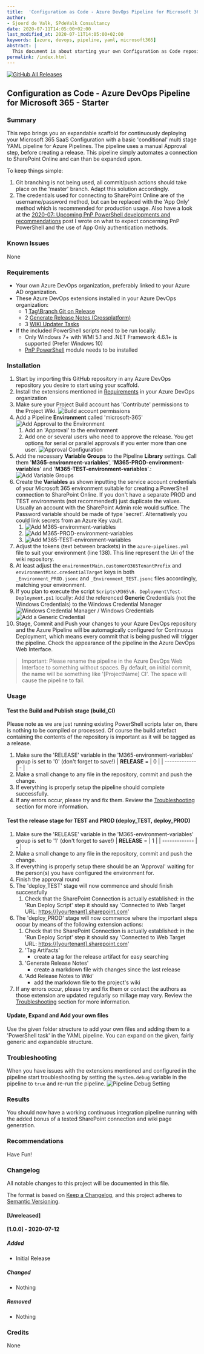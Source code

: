 ```yaml
---
title:  'Configuration as Code - Azure DevOps Pipeline for Microsoft 365 - Starter'
author:
- Sjoerd de Valk, SPdeValk Consultancy
date: 2020-07-11T14:05:00+02:00
last_modified_at: 2020-07-11T14:05:00+02:00
keywords: [azure, devops, pipeline, yaml, microsoft365]
abstract: |
  This document is about starting your own Configuration as Code repository for Microsoft 365 projects.
permalink: /index.html
---
```

[![GitHub All Releases](https://img.shields.io/github/downloads/SjoerdV/ConvertOneNote2MarkDown/total.svg)](https://github.com/SjoerdV/CaCAzureDevOpsPipeline/releases)

## Configuration as Code - Azure DevOps Pipeline for Microsoft 365 - Starter

### Summary

This repo brings you an expandable scaffold for continuously deploying your Microsoft 365 SaaS Configuration with a basic 'conditional' multi stage YAML pipeline for Azure Pipelines. The pipeline uses a manual Approval step, before creating a release. This pipeline simply automates a connection to SharePoint Online and can than be expanded upon.

To keep things simple:

1. Git branching is not being used, all commit/push actions should take place on the 'master' branch. Adapt this solution accordingly.
1. The credentials used for connecting to SharePoint Online are of the username/password method, but can be replaced with the 'App Only' method which is recommended for production usage. Also have a look at the [2020-07: Upcoming PnP PowerShell developments and recommendations](https://www.spdevalk.nl/blog/post-pnp-powershell-developments/) post I wrote on what to expect concerning PnP PowerShell and the use of App Only authentication methods.

### Known Issues

None

### Requirements

* Your own Azure DevOps organization, preferably linked to your Azure AD organization.
* These Azure DevOps extensions installed in your Azure DevOps organization:
  * 1 [Tag\Branch Git on Release](https://marketplace.visualstudio.com/items?itemName=jabbera.git-tag-on-release-task&targetId=1984fc0e-1ed4-4122-8e14-c4622047929a&utm_source=vstsproduct&utm_medium=ExtHubManageList)
  * 2 [Generate Release Notes (Crossplatform)](https://marketplace.visualstudio.com/items?itemName=richardfennellBM.BM-VSTS-XplatGenerateReleaseNotes&targetId=1984fc0e-1ed4-4122-8e14-c4622047929a&utm_source=vstsproduct&utm_medium=ExtHubManageList)
  * 3 [WIKI Updater Tasks](https://marketplace.visualstudio.com/items?itemName=richardfennellBM.BM-VSTS-WIKIUpdater-Tasks&targetId=1984fc0e-1ed4-4122-8e14-c4622047929a&utm_source=vstsproduct&utm_medium=ExtHubManageList)
* If the included PowerShell scripts need to be run locally:
  * Only Windows 7+ with WMI 5.1 and .NET Framework 4.6.1+ is supported (Prefer Windows 10)
  * [PnP PowerShell](https://github.com/pnp/PnP-PowerShell#installation) module needs to be installed

### Installation

1. Start by importing this GitHub repository in any Azure DevOps repository you desire to start using your scaffold.
1. Install the extensions mentioned in [Requirements](#Requirements) in your Azure DevOps organization
1. Make sure your Project Build account has 'Contribute' permissions to the Project Wiki.
    ![Build account permissions](assets/images/2020-07-11-22-33-53.png)
1. Add a Pipeline **Environment** called 'microsoft-365'
  ![Add Approval to the Environment](assets/images/2020-07-11-22-23-41.png)
    1. Add an 'Approval' to the environment
    1. Add one or several users who need to approve the release. You get options for serial or parallel approvals if you enter more than one user.
    ![Approval Configuration](assets/images/2020-07-12-00-57-39.png)
1. Add the necessary **Variable Groups** to the Pipeline **Library** settings. Call them '**M365-environment-variables**', '**M365-PROD-environment-variables**' and '**M365-TEST-environment-variables**'.:
  ![Add Variable Groups](assets/images/2020-07-11-22-42-51.png)
1. Create the **Variables** as shown inputting the service account credentials of your Microsoft 365 environment suitable for creating a PowerShell connection to SharePoint Online. If you don't have a separate PROD and TEST environments (not recommended!) just duplicate the values. Usually an account with the SharePoint Admin role would suffice. The Password variable should be made of type 'secret'. Alternatively you could link secrets from an Azure Key vault.
    1. ![Add M365-environment-variables](assets/images/2020-07-11-22-54-02.png)
    1. ![Add M365-PROD-environment-variables](assets/images/2020-07-11-22-58-58.png)
    1. ![Add M365-TEST-environment-variables](assets/images/2020-07-11-22-59-36.png)
1. Adjust the tokens (text between brackets) in the `azure-pipelines.yml` file to suit your environment (line 138). This line represent the Uri of the wiki repository.
1. At least adjust the `environmentMain.customerO365TenantPrefix` and `environmentMisc.credentialTarget` keys in both `_Environment_PROD.jsonc` and `_Environment_TEST.jsonc` files accordingly, matching your environment.
1. If you plan to execute the script `Scripts\M365\6. Deployment\Test-Deployment.ps1` locally: Add the referenced **Generic** Credentials (not the Windows Credentials) to the Windows Credential Manager
    ![Windows Credential Manager / Windows Credentials](assets/images/2020-07-12-00-38-03.png)
    ![Add a Generic Credential](assets/images/2020-07-12-00-42-43.png)
1. Stage, Commit and Push your changes to your Azure DevOps repository and the Azure Pipeline will be automagically configured for Continuous Deployment, which means every commit that is being pushed will trigger the pipeline. Check the appearance of the pipeline in the Azure DevOps Web Interface.

> Important: Please rename the pipeline in the Azure DevOps Web Interface to something without spaces. By default, on initial commit, the name will be something like '[ProjectName] CI'. The space will cause the pipeline to fail.

### Usage

#### Test the Build and Publish stage (build_CI)

Please note as we are just running existing PowerShell scripts later on, there is nothing to be compiled or processed. Of course the build artefact containing the contents of the repository is important as it will be tagged as a release.

1. Make sure the 'RELEASE' variable in the 'M365-environment-variables' group is set to '0' (don't forget to save!)
    | **RELEASE** = | 0 |
    | ------------- | - |
1. Make a small change to any file in the repository, commit and push the change.
1. If everything is properly setup the pipeline should complete successfully.
1. If any errors occur, please try and fix them. Review the [Troubleshooting](#Troubleshooting) section for more information.

#### Test the release stage for TEST and PROD (deploy_TEST, deploy_PROD)

1. Make sure the 'RELEASE' variable in the 'M365-environment-variables' group is set to '1' (don't forget to save!)
    | **RELEASE** = | 1 |
    | ------------- | - |
1. Make a small change to any file in the repository, commit and push the change.
1. If everything is properly setup there should be an 'Approval' waiting for the person(s) you have configured the environment for.
1. Finish the approval round
1. The 'deploy_TEST' stage will now commence and should finish successfully
    1. Check that the SharePoint Connection is actually established: in the 'Run Deploy Script' step it should say 'Connected to Web Target URL: <https://[yourtenant].sharepoint.com>'
1. The 'deploy_PROD' stage will now commence where the important steps occur by means of the following extension actions:
    1. Check that the SharePoint Connection is actually established: in the 'Run Deploy Script' step it should say 'Connected to Web Target URL: <https://[yourtenant].sharepoint.com>'
    1. 'Tag Artifacts'
        * create a tag for the release artifact for easy searching
    1. 'Generate Release Notes'
        * create a markdown file with changes since the last release
    1. 'Add Release Notes to Wiki'
        * add the markdown file to the project's wiki
1. If any errors occur, please try and fix them or contact the authors as those extension are updated regularly so millage may vary. Review the [Troubleshooting](#Troubleshooting) section for more information.

#### Update, Expand and Add your own files

Use the given folder structure to add your own files and adding them to a 'PowerShell task' in the YAML pipeline. You can expand on the given, fairly generic and expandable structure.

### Troubleshooting

When you have issues with the extensions mentioned and configured in the pipeline start troubleshooting by setting the `System.debug` variable in the pipeline to `true` and re-run the pipeline.
![Pipeline Debug Setting](assets/images/2020-07-11-23-28-43.png)

### Results

You should now have a working continuous integration pipeline running with the added bonus of a tested SharePoint connection and wiki page generation.

### Recommendations

Have Fun!

### Changelog

All notable changes to this project will be documented in this file.

The format is based on [Keep a Changelog](https://keepachangelog.com/en/1.0.0/),
and this project adheres to [Semantic Versioning](https://semver.org/spec/v2.0.0.html).

#### [Unreleased]

#### [1.0.0] - 2020-07-12

##### Added

* Initial Release

##### Changed

* Nothing

##### Removed

* Nothing

### Credits

None
